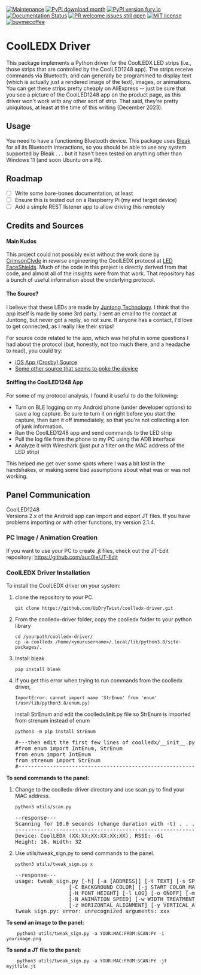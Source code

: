 [![Maintenance](https://img.shields.io/badge/Maintained%3F-yes-green.svg)](https://github.com/UpDryTwist/coolledx-driver/graphs/commit-activity)
[![PyPI download month](https://img.shields.io/pypi/dm/coolledx.svg)](https://pypi.python.org/pypi/coolledx-driver/)
[![PyPI version fury.io](https://badge.fury.io/py/coolledx.svg)](https://pypi.python.org/pypi/coolledx-driver/)
[![Documentation Status](https://readthedocs.org/projects/coolledx-driver/badge/?version=latest)](http://coolledx-driver.readthedocs.io/?badge=latest)
[![PR welcome issues still open](https://badgen.net/https/pr-welcome-badge.vercel.app/api/badge/UpDryTwist/coolledx-driver)](https://github.com/UpDryTwist/coolledx-driver/issues?q=archived:false+is:issue+is:open+sort:updated-desc+label%3A%22help%20wanted%22%2C%22good%20first%20issue%22)
[![MIT license](https://img.shields.io/badge/License-MIT-blue.svg)](https://lbesson.mit-license.org/)
[![buymecoffee](https://img.shields.io/badge/-buy_me_a%C2%A0coffee-gray?logo=buy-me-a-coffee)](https://www.buymeacoffee.com/updrytwist)

# CoolLEDX Driver

This package implements a Python driver for the CoolLEDX LED strips (i.e., those strips
that are controlled by the CoolLED1248 app). The strips receive commands via Bluetooth,
and can generally be programmed to display text (which is actually just a rendered image
of the text), images, or animations. You can get these strips pretty cheaply on
AliExpress
-- just be sure that you see a picture of the CoolLED1248 app on the product page, as
this
driver won't work with any other sort of strip. That said, they're pretty ubiquitous, at
least at the time of this writing (December 2023).

## Usage

You need to have a functioning Bluetooth device. This package
uses [Bleak](https://github.com/hbldh/bleak)
for all its Bluetooth interactions, so you should be able to use any system supported
by Bleak . . . but it hasn't been tested on anything other than Windows 11 (and soon
Ubuntu on a Pi).

## Roadmap

* [ ] Write some bare-bones documentation, at least
* [ ] Ensure this is tested out on a Raspberry Pi (my end target device)
* [ ] Add a simple REST listener app to allow driving this remotely

## Credits and Sources

#### Main Kudos

This project could not possibly exist without the work done
by [CrimsonClyde](https://git.team23.org/CrimsonClyde)
in reverse engineering the CoolLEDX protocol
at [LED FaceShields](https://git.team23.org/CrimsonClyde/led-faceshields). Much
of the code in this project is directly derived from that code, and almost all of the
insights were from that work. That repository has a bunch of useful information about
the underlying protocol.

#### The Source?

I believe that these LEDs are made
by [Juntong Technology](http://www.jotus-tech.com/en/). I think that
the app itself is made by some 3rd party. I sent an email to the contact at Juntong, but
never got a reply, so not sure. If anyone has a contact, I'd love to get connected, as I
really like their strips!

For source code related to the app, which was helpful in some questions I had about
the protocol (but, honestly, not too much there, and a headache to read), you could try:

* [iOS App (Crosby) Source](https://gitee.com/juntong-iOS/CROSBY_Combine/blob/master/CROSBY_Combine/Classess/Tools/BluetoothManager.m)
* [Some other source that seems to poke the device](https://gitee.com/ifdef/WxBLETools/blob/master/utils/ble.js)

#### Sniffing the CoolLED1248 App

For some of my protocol analysis, I found it useful to do the following:

* Turn on BLE logging on my Android phone (under developer options) to save a log
  capture.
  Be sure to turn it on right before you start the capture, then turn it off
  immediately,
  so that you're not collecting a ton of junk information.
* Run the CoolLED1248 app and send commands to the LED strip
* Pull the log file from the phone to my PC using the ADB interface
* Analyze it with Wireshark (just put a filter on the MAC address of the LED strip)

This helped me get over some spots where I was a bit lost in the handshakes, or making
some bad assumptions about what was or was not working.

## Panel Communication

CoolLED1248<br>
Versions 2.x of the Android app can import and export JT files.  If you have problems importing or with other functions, try version 2.1.4.

### PC Image / Animation Creation
If you want to use your PC to create .jt files, check out the JT-Edit repository:
https://github.com/auc0le/JT-Edit

### CoolLEDX Driver Installation
To install the CoolLEDX driver on your system:<br>
1.  clone the repository to your PC.<br>

        git clone https://github.com/UpDryTwist/coolledx-driver.git

2.  From the coolledx-driver folder, copy the coolledx folder to your python library

        cd /yourpath/coolledx-driver/
        cp -a coolledx /home/<yourusername>/.local/lib/python3.8/site-packages/.

3.  Install bleak

        pip install bleak

4.  If you get this error when trying to run commands from the coolledx driver,

        ImportError: cannot import name 'StrEnum' from 'enum' (/usr/lib/python3.8/enum.py)

    install StrEnum and edit the coolledx/__init__.py file so StrEnum is imported from strenum instead of enum

        python3 -m pip install StrEnum

    <pre>
    #---then edit the first few lines of coolledx/__init__.py file----
    #from enum import IntEnum, StrEnum
    from enum import IntEnum
    from strenum import StrEnum
    #-----------------------------------------------------------------
    </pre>

<b>To send commands to the panel:</b>
1.  Change to the coolledx-driver directory and use scan.py to find your MAC address.

        python3 utils/scan.py
    <pre>
    --response---
    Scanning for 10.0 seconds (change duration with -t) . . .
    --------------------------------------------------------------------------------
    Device: CoolLEDX (XX:XX:XX:XX:XX:XX), RSSI: -61
    Height: 16, Width: 32
    </pre>

2.  Use utils/tweak_sign.py to send commands to the panel.

        python3 utils/tweak_sign.py x
    <pre>
    --response---
    usage: tweak_sign.py [-h] [-a [ADDRESS]] [-t TEXT] [-s SPEED] [-b BRIGHTNESS] [-c COLOR]
                     [-C BACKGROUND_COLOR] [-j START_COLOR_MARKER] [-k END_COLOR_MARKER] [-f FONT]
                     [-H FONT_HEIGHT] [-l LOG] [-o ONOFF] [-m MODE] [-i IMAGE] [-n ANIMATION]
                     [-N ANIMATION_SPEED] [-w WIDTH_TREATMENT] [-g HEIGHT_TREATMENT]
                     [-z HORIZONTAL_ALIGNMENT] [-y VERTICAL_ALIGNMENT] [-jt JTFILE]
    tweak_sign.py: error: unrecognized arguments: xxx
    </pre>

<b>To send an image to the panel:</b>

        python3 utils/tweak_sign.py -a YOUR:MAC:FROM:SCAN:PY -i yourimage.png

<b>To send a JT file to the panel:</b>

        python3 utils/tweak_sign.py -a YOUR:MAC:FROM:SCAN:PY -jt myjtfile.jt
